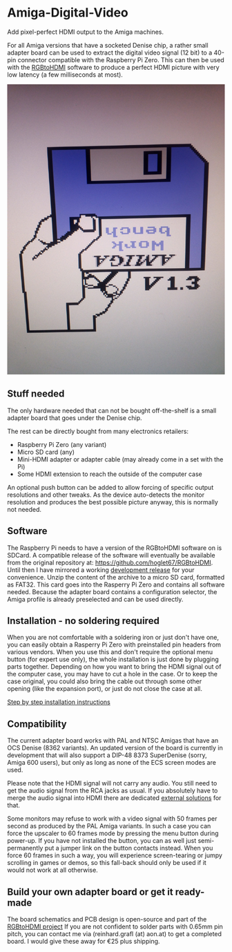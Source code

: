 # Amiga-Digital-Video
Add pixel-perfect HDMI output to the Amiga machines.

For all Amiga versions that have a socketed Denise chip, a rather small adapter board can
be used to extract the digital video signal (12 bit) to a 40-pin connector compatible
with the Raspberry Pi Zero. This can then be used with the [RGBtoHDMI](https://github.com/hoglet67/RGBtoHDMI) software 
to produce a perfect HDMI picture with very low latency (a few milliseconds at most).

![](bootscreen.jpg)


## Stuff needed

The only hardware needed that can not be bought off-the-shelf is a small adapter board that goes
under the Denise chip.

The rest can be directly bought from many electronics retailers:
* Raspberry Pi Zero (any variant)
* Micro SD card (any)
* Mini-HDMI adapter or adapter cable (may already come in a set with the Pi)
* Some HDMI extension to reach the outside of the computer case

An optional push button can be added to allow forcing of specific output resolutions and other tweaks.
As the device auto-detects the monitor resolution and produces the best possible picture anyway,
this is normally not needed.


## Software

The Raspberry Pi needs to have a version of the RGBtoHDMI software on is SDCard. A compatible release of the 
software will eventually be available from the original repository at: https://github.com/hoglet67/RGBtoHDMI.
Until then I have mirrored a working [development release](misc/AmigaTest-v0-06.zip) for your convenience. 
Unzip the content of the archive to a micro SD card, formatted as FAT32. This card goes into the Rasperry Pi Zero 
and contains all software needed. 
Because the adapter board contains a configuration selector, the Amiga profile is already preselected and can be used directly.


## Installation - no soldering required

When you are not comfortable with a soldering iron or just don't have one, you can easily
obtain a Rasperry Pi Zero with preinstalled pin headers from various vendors. 
When you use this and don't require the optional menu button (for expert use only), the whole
installation is just done by plugging parts together. 
Depending on how you want to bring the HDMI signal out of the computer case, you may have to 
cut a hole in the case. Or to keep the case original, you could also bring the
cable out through some other opening (like the expansion port), or just do not close the case at all.

[Step by step installation instructions](installation/README.md)


## Compatibility

The current adapter board works with PAL and NTSC Amigas that have an OCS Denise (8362 variants).
An updated version of the board is currently in development that will also support a DIP-48 8373 SuperDenise
(sorry, Amiga 600 users), but only as long as none of the ECS screen modes are used.

Please note that the HDMI signal will not carry any audio. You still need to get the audio signal from
the RCA jacks as usual. If you absolutely have to merge the audio signal into HDMI there are
dedicated [external solutions](https://www.reichelt.at/at/en/hdmi-4k2k-audio-inserter-converter-ida-hdmi-ai4k-p247886.html?r=1)
for that.

Some monitors may refuse to work with a video signal with 50 frames per second as produced by the PAL Amiga variants.
In such a case you can force the upscaler to 60 frames mode by pressing the menu button during power-up.
If you have not installed the button, you can as well just semi-permanently put a jumper link on the button contacts
instead.
When you force 60 frames in such a way, you will experience screen-tearing or jumpy scrolling in games or demos, 
so this fall-back should only be used if it would not work at all otherwise.


## Build your own adapter board or get it ready-made

The board schematics and PCB design is open-source and part of the 
[RGBtoHDMI project](https://github.com/hoglet67/RGBtoHDMI/tree/master/kicad_AmigaAdapter/V1)
If you are not confident to solder parts with 0.65mm pin pitch, you can contact me via
(reinhard.grafl (at) aon.at) to get a completed board. I would give these away for €25 plus shipping. 
